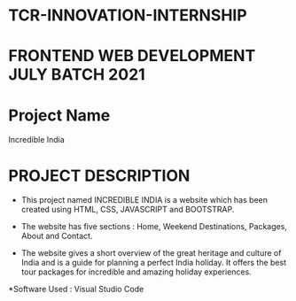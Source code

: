# TCR-INNOVATION-INTERNSHIP

# FRONTEND  WEB DEVELOPMENT  JULY BATCH  2021


# Project  Name 

Incredible  India


# PROJECT  DESCRIPTION

* This project named INCREDIBLE INDIA is a website which has been created using HTML, CSS,  JAVASCRIPT and BOOTSTRAP.


* The website has five sections : Home, Weekend Destinations, Packages, About and Contact.


* The website gives a short overview of the great heritage and culture of India and is a guide for planning a perfect India holiday. It offers the best tour packages for incredible and amazing holiday experiences.  

*Software  Used : Visual  Studio  Code

